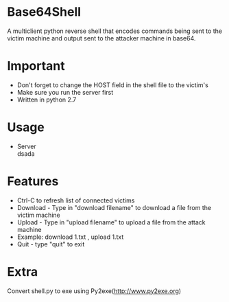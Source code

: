 # Base64Shell
A multiclient python reverse shell that encodes commands being sent to the victim machine and output sent to the attacker machine in base64.

# Important
- Don't forget to change the HOST field in the shell file to the victim's 
- Make sure you run the server first
- Written in python 2.7

# Usage 
- Server  
  dsada

# Features
- Ctrl-C to refresh list of connected victims
- Download -  Type in "download filename" to download a file from the victim machine 
- Upload - Type in "upload filename" to upload a file from the attack machine
- Example: download 1.txt , upload 1.txt
- Quit - type "quit" to exit

# Extra  
Convert shell.py to exe using Py2exe(http://www.py2exe.org)

